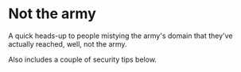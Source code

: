 # Not the army

A quick heads-up to people mistying the army's domain that they've actually reached, well, not the army.

Also includes a couple of security tips below.

